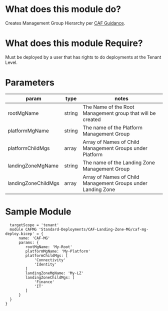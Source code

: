 # What does this module do?
Creates Management Group Hierarchy per [CAF Guidance]("https://docs.microsoft.com/en-us/azure/cloud-adoption-framework/ready/landing-zone/design-area/resource-org-management-groups"). 

# What does this module Require?
Must be deployed by a user that has rights to do deployments at the Tenant Level.

# Parameters
param | type | notes
------|------|------
rootMgName | string | The Name of the Root Management group that will be created
platformMgName | string | The name of the Platform Management Group
platformChildMgs | array | Array of Names of Child Management Groups under Platform
landingZoneMgName | string | The name of the Landing Zone Management Group
landingZoneChildMgs | array | Array of Names of Child Management Groups under Landing Zone

# Sample Module

```Bicep
  targetScope = 'tenant'
  module CAFMG 'Standard-Deployments/CAF-Landing-Zone-MG/caf-mg-deploy.bicep' = {
      name: 'CAF-MG'
      params: {
         rootMgName: 'My-Root'
         platformMgName: 'My-Platform'
         platformChildMgs: [
             'Connectivity'
             'Identity'
         ]
         landingZoneMgName: 'My-LZ'
         landingZoneChildMgs: [
             'Finance'
             'IT'
         ] 
      }
  }
}
```